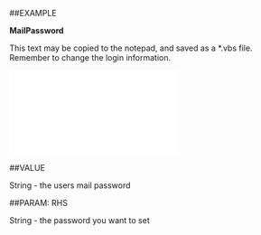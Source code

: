 
##EXAMPLE

**MailPassword**

This text may be copied to the notepad, and saved as a *.vbs file. Remember to change the login information.

![](..\..\Examples\vbs\SOUser.MailPassword.vbs.txt)


##VALUE

String - the users mail password


##PARAM: RHS

String - the password you want to set

